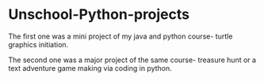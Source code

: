 # Unschool-Python-projects 

The first one was a mini project of my java and python course- turtle graphics initiation. 

The second one was a major project of the same course- treasure hunt or a text adventure game making via coding in python.
